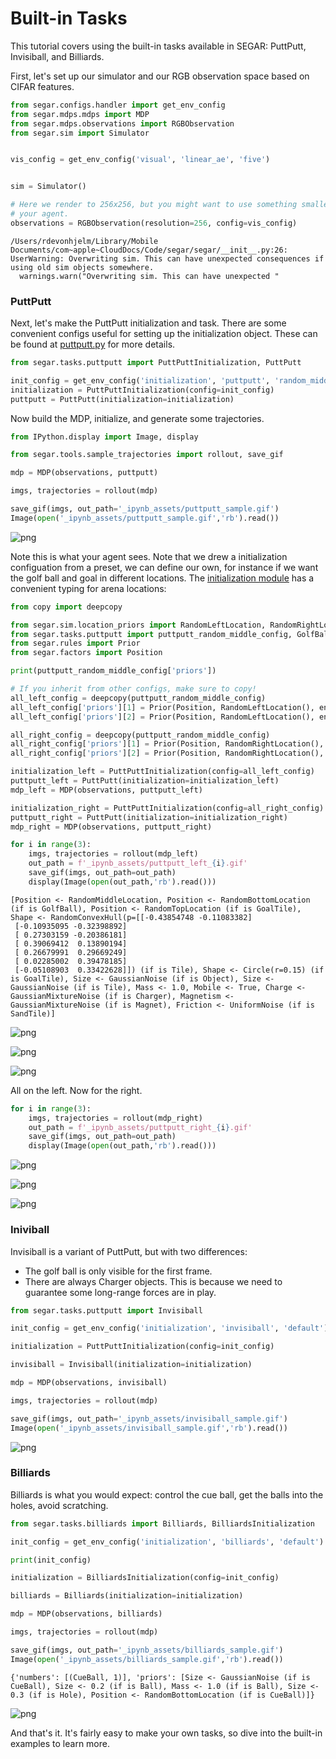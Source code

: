# Built-in Tasks

This tutorial covers using the built-in tasks available in SEGAR: PuttPutt,
Invisiball, and Billiards.

First, let's set up our simulator and our RGB observation space based on CIFAR
features.


```python
from segar.configs.handler import get_env_config
from segar.mdps.mdps import MDP
from segar.mdps.observations import RGBObservation
from segar.sim import Simulator


vis_config = get_env_config('visual', 'linear_ae', 'five')


sim = Simulator()

# Here we render to 256x256, but you might want to use something smaller for
# your agent.
observations = RGBObservation(resolution=256, config=vis_config)
```

    /Users/rdevonhjelm/Library/Mobile Documents/com~apple~CloudDocs/Code/segar/segar/__init__.py:26: UserWarning: Overwriting sim. This can have unexpected consequences if using old sim objects somewhere.
      warnings.warn("Overwriting sim. This can have unexpected "


### PuttPutt

Next, let's make the PuttPutt initialization and task. There are some
convenient configs useful for setting up the initialization object. These
can be found at [puttputt.py](https://github.com/microsoft/segar/blob/main/segar/tasks/puttputt.py)
for more details.


```python
from segar.tasks.puttputt import PuttPuttInitialization, PuttPutt

init_config = get_env_config('initialization', 'puttputt', 'random_middle')
initialization = PuttPuttInitialization(config=init_config)
puttputt = PuttPutt(initialization=initialization)
```

Now build the MDP, initialize, and generate some trajectories.


```python
from IPython.display import Image, display

from segar.tools.sample_trajectories import rollout, save_gif

mdp = MDP(observations, puttputt)

imgs, trajectories = rollout(mdp)

save_gif(imgs, out_path='_ipynb_assets/puttputt_sample.gif')
Image(open('_ipynb_assets/puttputt_sample.gif','rb').read())
```




    
![png](../../resources/readme-images/segar/tasks/README_5_0.png)
    



Note this is what your agent sees. Note that we drew a initialization
configuation from a preset, we can define our own, for instance if we want
the golf ball and goal in different locations. The
[initialization module](https://github.com/microsoft/segar/blob/main/segar/mdps/initializations.py)
has a convenient typing for arena locations:


```python
from copy import deepcopy

from segar.sim.location_priors import RandomLeftLocation, RandomRightLocation
from segar.tasks.puttputt import puttputt_random_middle_config, GolfBall, GoalTile
from segar.rules import Prior
from segar.factors import Position

print(puttputt_random_middle_config['priors'])

# If you inherit from other configs, make sure to copy!
all_left_config = deepcopy(puttputt_random_middle_config)
all_left_config['priors'][1] = Prior(Position, RandomLeftLocation(), entity_type=GolfBall)
all_left_config['priors'][2] = Prior(Position, RandomLeftLocation(), entity_type=GoalTile)

all_right_config = deepcopy(puttputt_random_middle_config)
all_right_config['priors'][1] = Prior(Position, RandomRightLocation(), entity_type=GolfBall)
all_right_config['priors'][2] = Prior(Position, RandomRightLocation(), entity_type=GoalTile)

initialization_left = PuttPuttInitialization(config=all_left_config)
puttputt_left = PuttPutt(initialization=initialization_left)
mdp_left = MDP(observations, puttputt_left)

initialization_right = PuttPuttInitialization(config=all_right_config)
puttputt_right = PuttPutt(initialization=initialization_right)
mdp_right = MDP(observations, puttputt_right)

for i in range(3):
    imgs, trajectories = rollout(mdp_left)
    out_path = f'_ipynb_assets/puttputt_left_{i}.gif'
    save_gif(imgs, out_path=out_path)
    display(Image(open(out_path,'rb').read()))
```

    [Position <- RandomMiddleLocation, Position <- RandomBottomLocation (if is GolfBall), Position <- RandomTopLocation (if is GoalTile), Shape <- RandomConvexHull(p=[[-0.43854748 -0.11083382]
     [-0.10935095 -0.32398892]
     [ 0.27303159 -0.20386181]
     [ 0.39069412  0.13890194]
     [ 0.26679991  0.29669249]
     [ 0.02285002  0.39478185]
     [-0.05108903  0.33422628]]) (if is Tile), Shape <- Circle(r=0.15) (if is GoalTile), Size <- GaussianNoise (if is Object), Size <- GaussianNoise (if is Tile), Mass <- 1.0, Mobile <- True, Charge <- GaussianMixtureNoise (if is Charger), Magnetism <- GaussianMixtureNoise (if is Magnet), Friction <- UniformNoise (if is SandTile)]



    
![png](../../resources/readme-images/segar/tasks/README_7_1.png)
    



    
![png](../../resources/readme-images/segar/tasks/README_7_2.png)
    



    
![png](../../resources/readme-images/segar/tasks/README_7_3.png)
    


All on the left. Now for the right.


```python
for i in range(3):
    imgs, trajectories = rollout(mdp_right)
    out_path = f'_ipynb_assets/puttputt_right_{i}.gif'
    save_gif(imgs, out_path=out_path)
    display(Image(open(out_path,'rb').read()))
```


    
![png](../../resources/readme-images/segar/tasks/README_9_0.png)
    



    
![png](../../resources/readme-images/segar/tasks/README_9_1.png)
    



    
![png](../../resources/readme-images/segar/tasks/README_9_2.png)
    


### Iniviball

Invisiball is a variant of PuttPutt, but with two differences:
* The golf ball is only visible for the first frame.
* There are always Charger objects. This is because we need to guarantee
some long-range forces are in play.


```python
from segar.tasks.puttputt import Invisiball

init_config = get_env_config('initialization', 'invisiball', 'default')

initialization = PuttPuttInitialization(config=init_config)

invisiball = Invisiball(initialization=initialization)

mdp = MDP(observations, invisiball)

imgs, trajectories = rollout(mdp)

save_gif(imgs, out_path='_ipynb_assets/invisiball_sample.gif')
Image(open('_ipynb_assets/invisiball_sample.gif','rb').read())
```




    
![png](../../resources/readme-images/segar/tasks/README_11_0.png)
    



### Billiards

Billiards is what you would expect: control the cue ball, get the balls into
 the holes, avoid scratching.


```python
from segar.tasks.billiards import Billiards, BilliardsInitialization

init_config = get_env_config('initialization', 'billiards', 'default')

print(init_config)

initialization = BilliardsInitialization(config=init_config)

billiards = Billiards(initialization=initialization)

mdp = MDP(observations, billiards)

imgs, trajectories = rollout(mdp)

save_gif(imgs, out_path='_ipynb_assets/billiards_sample.gif')
Image(open('_ipynb_assets/billiards_sample.gif','rb').read())
```

    {'numbers': [(CueBall, 1)], 'priors': [Size <- GaussianNoise (if is CueBall), Size <- 0.2 (if is Ball), Mass <- 1.0 (if is Ball), Size <- 0.3 (if is Hole), Position <- RandomBottomLocation (if is CueBall)]}





    
![png](../../resources/readme-images/segar/tasks/README_13_1.png)
    



And that's it. It's fairly easy to make your own tasks, so dive into the
built-in examples to learn more.
